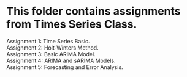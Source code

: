 # This folder contains assignments from Times Series Class.
Assignment 1: Time Series Basic. <br>
Assignment 2: Holt-Winters Method. <br>
Assignment 3: Basic ARIMA Model. <br>
Assignment 4: ARIMA and sARIMA Models. <br>
Assignment 5: Forecasting and Error Analysis. <br>
